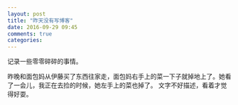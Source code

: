 ```yaml
---
layout: post
title: "昨天没有写博客"
date: 2016-09-29 09:45
comments: true
categories:
---
```


记录一些零零碎碎的事情。

昨晚和面包妈从伊藤买了东西往家走，面包妈右手上的菜一下子就掉地上了。她看了一会儿，我正在去捡的时候，她左手上的菜也掉了。
文字不好描述，看着才觉得好耍。
